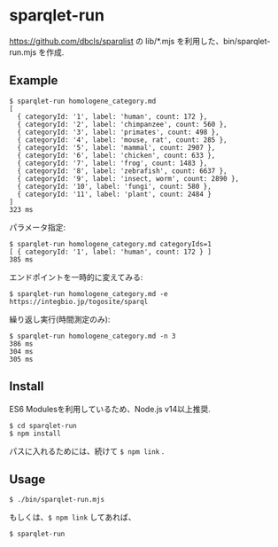 # sparqlet-run

https://github.com/dbcls/sparqlist の lib/\*.mjs を利用した、bin/sparqlet-run.mjs を作成.

## Example
```
$ sparqlet-run homologene_category.md
[
  { categoryId: '1', label: 'human', count: 172 },
  { categoryId: '2', label: 'chimpanzee', count: 560 },
  { categoryId: '3', label: 'primates', count: 498 },
  { categoryId: '4', label: 'mouse, rat', count: 285 },
  { categoryId: '5', label: 'mammal', count: 2907 },
  { categoryId: '6', label: 'chicken', count: 633 },
  { categoryId: '7', label: 'frog', count: 1483 },
  { categoryId: '8', label: 'zebrafish', count: 6637 },
  { categoryId: '9', label: 'insect, worm', count: 2890 },
  { categoryId: '10', label: 'fungi', count: 580 },
  { categoryId: '11', label: 'plant', count: 2484 }
]
323 ms
```
パラメータ指定:
```
$ sparqlet-run homologene_category.md categoryIds=1
[ { categoryId: '1', label: 'human', count: 172 } ]
385 ms
```
エンドポイントを一時的に変えてみる:
```
$ sparqlet-run homologene_category.md -e https://integbio.jp/togosite/sparql
```
繰り返し実行(時間測定のみ):
```
$ sparqlet-run homologene_category.md -n 3
386 ms
304 ms
305 ms
```

## Install
ES6 Modulesを利用しているため、Node.js v14以上推奨.
```
$ cd sparqlet-run
$ npm install
```
パスに入れるためには、続けて `$ npm link` .

## Usage
```
$ ./bin/sparqlet-run.mjs
```
もしくは、`$ npm link` してあれば、
```
$ sparqlet-run
```

